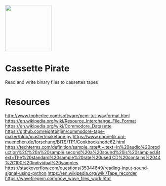 <img src="https://i.imgur.com/bwaZ3hf.png" width="150px" />

# Cassette Pirate

Read and write binary files to cassettes tapes

# Resources

http://www.topherlee.com/software/pcm-tut-wavformat.html
https://en.wikipedia.org/wiki/Resource_Interchange_File_Format
https://en.wikipedia.org/wiki/Commodore_Datasette
https://github.com/eightbitjim/commodore-tape-maker/blob/master/maketape.py
https://www.phonetik.uni-muenchen.de/forschung/BITS/TP1/Cookbook/node62.html
https://techterms.com/definition/sample_rate#:~:text=In%20audio%20production%2C%20a%20sample,second%20a%20sound%20is%20sampled.&text=The%20standard%20sample%20rate%20used,CD%20contains%2044%2C100%20individual%20samples.
https://stackoverflow.com/questions/35344649/reading-input-sound-signal-using-python
https://en.wikipedia.org/wiki/Tape_recorder
https://wavefilegem.com/how_wave_files_work.html
